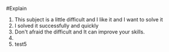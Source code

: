 #Explain
1. This subject is a little difficult and I like it and I want to solve it 
2. I solved it successfully and quickly
3. Don't afraid the difficult and It can improve your skills.
4. 
5. test5